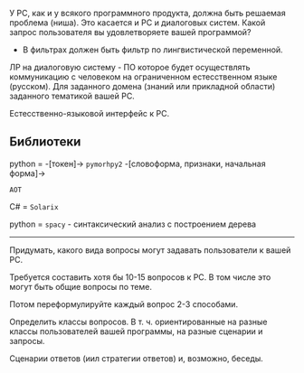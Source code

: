 У РС, как и у всякого программного продукта, должна быть решаемая проблема (ниша). Это касается и РС и диалоговых систем. Какой запрос пользователя вы удовлетворяете вашей программой?

* В фильтрах должен быть фильтр по лингвистической переменной.

ЛР на диалоговую систему - ПО которое будет осуществлять коммуникацию с человеком на ограниченном естесственном языке (русском). Для заданного домена (знаний или прикладной области) заданного тематикой вашей РС.

Естесственно-языковой интерфейс к РС.

## Библиотеки

python = -[токен]-> `pymorhpy2` -[словоформа, признаки, начальная форма]->

`AOT`

C# = `Solarix`

python = `spacy` - синтаксический анализ с построением дерева

---

Придумать, какого вида вопросы могут задавать пользователи к вашей РС.

Требуется составить хотя бы 10-15 вопросов к РС. В том числе это могут быть общие вопросы по теме.

Потом переформулируйте каждый вопрос 2-3 способами.

Определить классы вопросов. В т. ч. ориентированные на разные классы пользователей вашей программы, на разные сценарии и запросы.

Сценарии ответов (иил стратегии ответов) и, возможно, беседы.
